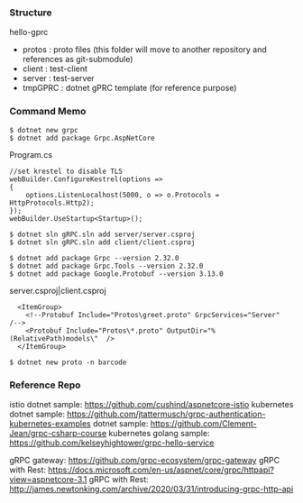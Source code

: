 ### Structure

hello-gprc
  - protos : proto files (this folder will move to another repository and references as git-submodule)
  - client : test-client
  - server : test-server
  - tmpGPRC : dotnet gPRC template (for reference purpose)

### Command Memo

```
$ dotnet new grpc
$ dotnet add package Grpc.AspNetCore 
```

Program.cs
```
//set krestel to disable TLS
webBuilder.ConfigureKestrel(options =>
{
    options.ListenLocalhost(5000, o => o.Protocols = HttpProtocols.Http2);
});
webBuilder.UseStartup<Startup>();
```

```
$ dotnet sln gRPC.sln add server/server.csproj
$ dotnet sln gRPC.sln add client/client.csproj
```

```
$ dotnet add package Grpc --version 2.32.0
$ dotnet add package Grpc.Tools --version 2.32.0
$ dotnet add package Google.Protobuf --version 3.13.0
```

server.csproj|client.csproj
```
  <ItemGroup>
    <!--Protobuf Include="Protos\greet.proto" GrpcServices="Server"  /-->
    <Protobuf Include="Protos\*.proto" OutputDir="%(RelativePath)models\"  />
  </ItemGroup>
```

```
$ dotnet new proto -n barcode
```

### Reference Repo

istio dotnet sample: https://github.com/cushind/aspnetcore-istio
kubernetes dotnet sample: https://github.com/jtattermusch/grpc-authentication-kubernetes-examples
dotnet sample: https://github.com/Clement-Jean/grpc-csharp-course
kubernetes golang sample: https://github.com/kelseyhightower/grpc-hello-service

gRPC gateway:  https://github.com/grpc-ecosystem/grpc-gateway
gRPC with Rest: https://docs.microsoft.com/en-us/aspnet/core/grpc/httpapi?view=aspnetcore-3.1
gRPC with Rest: http://james.newtonking.com/archive/2020/03/31/introducing-grpc-http-api